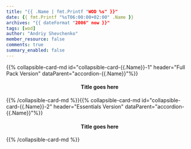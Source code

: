 ```yaml
---
title: "{{ .Name | fmt.Printf "WOD %s" }}"
date: {{ fmt.Printf "%sT06:00:00+02:00" .Name }}
archives: "{{ dateFormat "2006" now }}"
tags: [wod]
author: "Andriy Shevchenko"
member_resource: false
comments: true
summary_enabled: false
---
```


<div id="accordion-{{.Name}}">
{{% collapsible-card-md id="collapsible-card-{{.Name}}-1" header="Full Pack Version" dataParent="accordion-{{.Name}}"%}}
<center>

#### Title goes here

</center>
{{% /collapsible-card-md %}}{{% collapsible-card-md id="collapsible-card-{{.Name}}-2" header="Essentials Version" dataParent="accordion-{{.Name}}"%}}
<center>

#### Title goes here

</center>
{{% /collapsible-card-md %}}
</div>